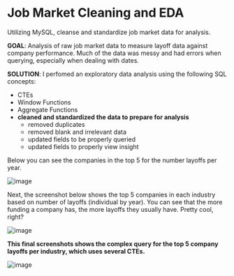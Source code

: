 # Job Market Cleaning and EDA
Utilizing MySQL, cleanse and standardize job market data for analysis. 

**GOAL**: Analysis of raw job market data to measure layoff data against company performance. Much of the data was messy and had errors when querying, especially when dealing with dates.

**SOLUTION**: I perfomed an exploratory data analysis using the following SQL concepts: 
- CTEs
- Window Functions
- Aggregate Functions
- **cleaned and standardized the data to prepare for analysis**
  - removed duplicates
  - removed blank and irrelevant data
  - updated fields to be properly queried
  - updated fields to properly view insight


Below you can see the companies in the top 5 for the number layoffs per year.

![image](https://github.com/user-attachments/assets/a355e78e-d393-483d-bf40-1ecaed3e12dc)



Next, the screenshot below shows the top 5 companies in each industry based on number of layoffs (individual by year). You can see that the more funding a company has, the more layoffs they usually have.
Pretty cool, right?

![image](https://github.com/user-attachments/assets/8d0ce63e-edb5-4ec7-8c7c-855f35594ca0)




**This final screenshots shows the complex query for the top 5 company layoffs per industry, which uses several CTEs.**

![image](https://github.com/user-attachments/assets/f167f656-f338-4576-846e-12b00e3ff469)

